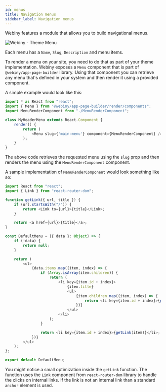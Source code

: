 ```yaml
---
id: menus
title: Navigation menus
sidebar_label: Navigation menus
---
```


Webiny features a module that allows you to build navigational menus. 

![Webiny - Theme Menu](/assets/theme-development/webiny-theme-menu.png)

Each menu has a `Name`, `Slug`, `Description` and menu items. 

To render a menu on your site, you need to do that as part of your theme implementation. Webiny exposes a `Menu` component that is part of `@webiny/app-page-builder` library. Using that component you can retrieve any menu that's defined in your system and then render it using a provided component. 

A simple example would look like this:

```js
import * as React from "react";
import { Menu } from "@webiny/app-page-builder/render/components";
import MenuRenderComponent from "./MenuRenderComponent";

class MyHeaderMenu extends React.Component {
    render() {
        return (
            <Menu slug={'main-menu'} component={MenuRenderComponent} />
        );
    }
}
```

The above code retrieves the requested menu using the `slug` prop and then renders the menu using the `MenuRenderComponent` component. 

A sample implementation of `MenuRenderComponent` would look something like so:

```js
import React from "react";
import { Link } from "react-router-dom";

function getLink({ url, title }) {
    if (url.startsWith("/")) {
        return <Link to={url}>{title}</Link>;
    }

    return <a href={url}>{title}</a>;
}

const DefaultMenu = ({ data }: Object) => {
    if (!data) {
        return null;
    }

    return (
        <ul>
            {data.items.map((item, index) => {
                if (Array.isArray(item.children)) {
                    return (
                        <li key={item.id + index}>
                            {item.title}
                            <ul>
                                {item.children.map((item, index) => {
                                    return <li key={item.id + index}>{getLink(item)}</li>;
                                })}
                            </ul>
                        </li>
                    );
                }

                return <li key={item.id + index}>{getLink(item)}</li>;
            })}
        </ul>
    );
};

export default DefaultMenu;
```

You might notice a small optimization inside the `getLink` function. The function uses the `Link` component from `react-router-dom` library to handle the clicks on internal links. If the link is not an internal link than a standard `anchor` element is used.